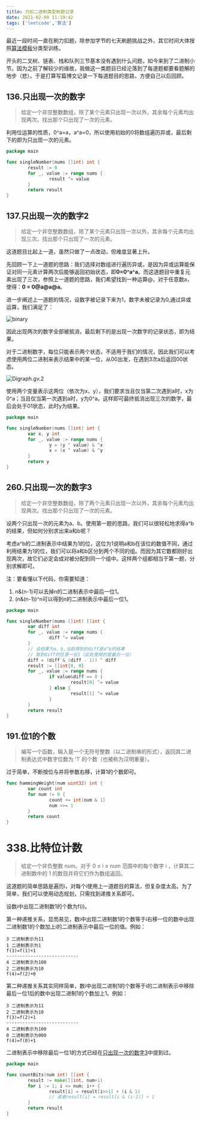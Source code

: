 ```yaml
---
title: 力扣二进制类型刷题记录
date: 2021-02-09 11:19:42
tags: ['leetcode','算法']
---
```


最近一段时间一直在刷力扣题，除参加字节的七天刷题挑战之外，其它时间大体按照[算法模板](https://greyireland.gitbook.io/algorithm-pattern/)分类型训练。

开头的二叉树、链表、栈和队列三节基本没有遇到什么问题，如今来到了二进制小节。因为之前了解较少的缘故，我做这一类题目已经沦落到了每道题都要看题解的地步（悲）。于是打算写篇博文记录一下每道题目的思路，方便自己以后回顾。

<!--more-->

## 136.只出现一次的数字

> 给定一个非空整数数组，除了某个元素只出现一次以外，其余每个元素均出现两次。找出那个只出现了一次的元素。

利用位运算的性质，0^a=a，a^a=0，所以使用初始的0将数组遍历异或，最后剩下的即为只出现一次的元素。

```go
package main

func singleNumber(nums []int) int {
        result := 0
        for _, value := range nums {
                result ^= value
        }
        return result
}
```

## 137.只出现一次的数字2

> 给定一个非空整数数组，除了某个元素只出现一次以外，其余每个元素均出现三次。找出那个只出现了一次的元素。

这道题目比起上一道，虽然只做了一点改动，但难度显著上升。

先回顾一下上一道题的思路：我们选择对数组进行遍历异或，是因为异或运算能保证对同一元素计算两次后能够返回初始状态，即**0=0^a^a**。而这道题目中重复元素出现了三次，参照上一道题的思路，我们希望找到一种运算@，对于任意数a，使得：**0 = 0@a@a@a**。

进一步阐述上一道题的情况，设数字被记录下来为1，数字未被记录为0,通过异或运算，我们满足了：

![binary](https://rmt.dogedoge.com/fetch/allwens-work/storage/binary.jpeg)

因此出现两次的数字全部被抵消，最后剩下的是出现一次数字的记录状态，即为结果。

对于二进制数字，每位只能表示两个状态，不适用于我们的情况，因此我们可以考虑使用两位二进制来表示结果中的某一位，从00出发，在遇到3次a后返回00状态。

![Digraph.gv.2](https://rmt.dogedoge.com/fetch/allwens-work/storage/Digraph.gv.2.jpg)

使用两个变量表示这两位（依次为x、y），我们要求当且仅当第二次遇到a时，x为0^a；当且仅当第一次遇到a时，y为0^a。这样即可最终抵消出现三次的数字，最后会处于01状态，此时y为结果。

```go
package main

func singleNumber(nums []int) int {
        var x, y int
        for _, value := range nums {
                y = (y ^ value) & ^x
                x = (x ^ value) & ^y
        }
        return y
}
```

## 260.只出现一次的数字3

> 给定一个非空整数数组，除了两个元素只出现一次以外，其余每个元素均出现两次。找出那个只出现了一次的元素。

设两个只出现一次的元素为a、b。使用第一题的思路，我们可以很轻松地求得a^b的结果，但如何分别求出来a和b呢？

考虑a^b的二进制表示中结果为1的位，这位为1说明a和b在该位的数值不同，通过利用结果为1的位，我们可以将a和b区分到两个不同的组。而因为其它数都刚好出现两次，故它们必定会成对被分配到同一个组中。这样两个组都相当于第一题，分别求解即可。

注：要看懂以下代码，你需要知道：

1. n&(n-1)可以去掉n的二进制表示中最后一位1。
2. (n&(n-1))^n可以得到n的二进制表示中最后一位1。

```go
package main

func singleNumber(nums []int) []int {
        var diff int
        for _, value := range nums {
                diff ^= value
        }
        // 设结果为a、b,当前得到的diff是a^b的结果
        // 取到diff的任意一位1（此处使用的是最后一位）
        diff = (diff & (diff - 1)) ^ diff
        result := []int{0, 0}
        for _, value := range nums {
                if value&diff == 0 {
                        result[0] ^= value
                } else {
                        result[1] ^= value
                }
        }
        return result
}
```

## 191.位1的个数

>编写一个函数，输入是一个无符号整数（以二进制串的形式），返回其二进制表达式中数字位数为 '1' 的个数（也被称为汉明重量）。

过于简单，不断按位与并将参数右移，计算1的个数即可。

```go
func hammingWeight(num uint32) int {
        var count int
        for num != 0 {
                count += int(num & 1)
                num >>= 1
        }
        return count
}
```

# 338.比特位计数

> 给定一个非负整数 num。对于 0 ≤ i ≤ num 范围中的每个数字 i ，计算其二进制数中的 1 的数目并将它们作为数组返回。

这道题的简单思路是遍历i，对每个i使用上一道题目的算法，但复杂度太高。为了简单，我们可以使用动态规划，只需找到递推关系即可。

设数i中出现二进制数1的个数为f(i)。

第一种递推关系，显而易见，数i中出现二进制数1的个数等于i右移一位的数中出现二进制数1的个数加上i的二进制表示中最后一位的值。例如：

```
3 二进制表示为11
1 二进制表示为1
f(3)=f(1)+1
---------------------------
4 二进制表示为100
2 二进制表示为10
f(4)=f(2)+0
```

第二种递推关系其实同样简单，数i中出现二进制1的个数等于i的二进制表示中移除最后一位1后的数中出现二进制1的个数加上1。例如：

```
3 二进制表示为11
2 二进制表示为10
f(3)=f(2)+1
---------------------------
4 二进制表示为100
0 二进制表示为000
f(4)=f(0)+1
```

二进制表示中移除最后一位1的方式已经在<a href="#260-只出现一次的数字3">只出现一次的数字3</a>中提到过。

```go
package main

func countBits(num int) []int {
        result := make([]int, num+1)
        for i := 1; i <= num; i++ {
                result[i] = result[i>>1] + (i & 1)
                // 或者result[i] = result[i & (i-1)] + 1
        }
        return result
}
```